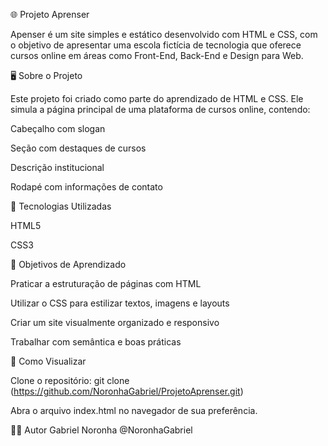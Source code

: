 🌐 Projeto Aprenser

Apenser é um site simples e estático desenvolvido com HTML e CSS, com o objetivo de apresentar uma escola fictícia de tecnologia que oferece cursos online em áreas como Front-End, Back-End e Design para Web.

🖥️ Sobre o Projeto

Este projeto foi criado como parte do aprendizado de HTML e CSS. Ele simula a página principal de uma plataforma de cursos online, contendo:

Cabeçalho com slogan

Seção com destaques de cursos

Descrição institucional

Rodapé com informações de contato

🧪 Tecnologias Utilizadas


HTML5


CSS3

🎯 Objetivos de Aprendizado

Praticar a estruturação de páginas com HTML

Utilizar o CSS para estilizar textos, imagens e layouts

Criar um site visualmente organizado e responsivo

Trabalhar com semântica e boas práticas


🚀 Como Visualizar

Clone o repositório: git clone (https://github.com/NoronhaGabriel/ProjetoAprenser.git)

Abra o arquivo index.html no navegador de sua preferência.

👨‍💻 Autor
Gabriel Noronha @NoronhaGabriel
